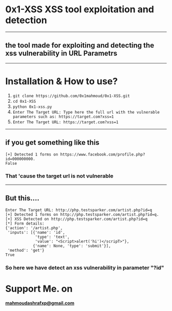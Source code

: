 # 0x1-XSS XSS tool exploitation and detection
------------------------------------------------------------

## the tool made for exploiting and detecting the xss vulnerability in URL Parametrs
---------------------------------------------------------------------------------------

# Installation & How to use?
1. `git clone https://github.com/0x1mahmoud/0x1-XSS.git`
2. `cd 0x1-XSS`
3. `python 0x1-xss.py`
4. `Enter The Target URL: Type here the full url with the vulnerable parameters such as: https://target.com?xss=1`
5. `Enter The Target URL: https://target.com?xss=1`
--------------------------------------------------------------------
## if you get something like this

```
[+] Detected 1 forms on https://www.facebook.com/profile.php?id=000000000.
False

```
### That 'cause the target url is not vulnerable
-----------------------------------------------------------------------------

## But this....

```
Enter The Target URL: http://php.testsparker.com/artist.php?id=q
[+] Detected 1 forms on http://php.testsparker.com/artist.php?id=q.
[+] XSS Detected on http://php.testsparker.com/artist.php?id=q
[*] Form details:
{'action': '/artist.php',
 'inputs': [{'name': 'id',
             'type': 'text',
             'value': "<Script>alert('hi')</scripT>"},
            {'name': None, 'type': 'submit'}],
 'method': 'get'}
True

```
### So here we have detect an xss vulnerability in parameter "?id"
# Support Me. on
#### mahmoudashrafxp@gmail.com
